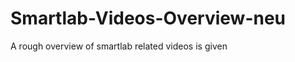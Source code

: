 Smartlab-Videos-Overview-neu
=========================
A rough overview of smartlab related videos is given

